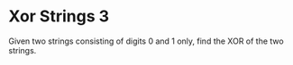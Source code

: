 # Xor Strings 3

Given two strings consisting of digits 0 and 1 only, find the XOR of the two strings.
